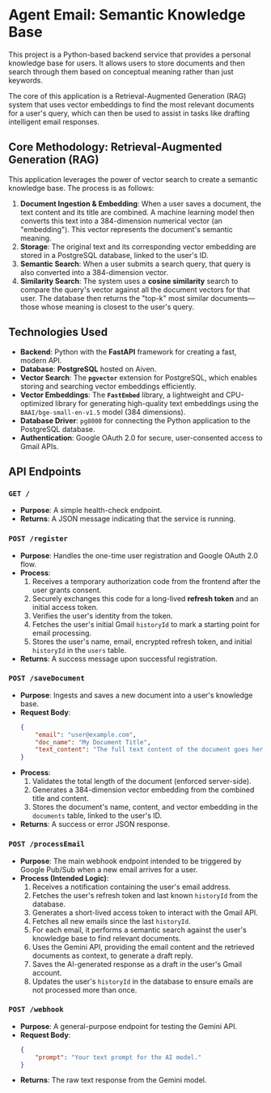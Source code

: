 # Agent Email: Semantic Knowledge Base

This project is a Python-based backend service that provides a personal knowledge base for users. It allows users to store documents and then search through them based on conceptual meaning rather than just keywords.

The core of this application is a Retrieval-Augmented Generation (RAG) system that uses vector embeddings to find the most relevant documents for a user's query, which can then be used to assist in tasks like drafting intelligent email responses.

## Core Methodology: Retrieval-Augmented Generation (RAG)

This application leverages the power of vector search to create a semantic knowledge base. The process is as follows:

1.  **Document Ingestion & Embedding**: When a user saves a document, the text content and its title are combined. A machine learning model then converts this text into a 384-dimension numerical vector (an "embedding"). This vector represents the document's semantic meaning.
2.  **Storage**: The original text and its corresponding vector embedding are stored in a PostgreSQL database, linked to the user's ID.
3.  **Semantic Search**: When a user submits a search query, that query is also converted into a 384-dimension vector.
4.  **Similarity Search**: The system uses a **cosine similarity** search to compare the query's vector against all the document vectors for that user. The database then returns the "top-k" most similar documents—those whose meaning is closest to the user's query.

## Technologies Used

- **Backend**: Python with the **FastAPI** framework for creating a fast, modern API.
- **Database**: **PostgreSQL** hosted on Aiven.
- **Vector Search**: The **`pgvector`** extension for PostgreSQL, which enables storing and searching vector embeddings efficiently.
- **Vector Embeddings**: The **`FastEmbed`** library, a lightweight and CPU-optimized library for generating high-quality text embeddings using the `BAAI/bge-small-en-v1.5` model (384 dimensions).
- **Database Driver**: `pg8000` for connecting the Python application to the PostgreSQL database.
- **Authentication**: Google OAuth 2.0 for secure, user-consented access to Gmail APIs.

## API Endpoints

### `GET /`
- **Purpose**: A simple health-check endpoint.
- **Returns**: A JSON message indicating that the service is running.

### `POST /register`
- **Purpose**: Handles the one-time user registration and Google OAuth 2.0 flow.
- **Process**:
    1. Receives a temporary authorization code from the frontend after the user grants consent.
    2. Securely exchanges this code for a long-lived **refresh token** and an initial access token.
    3. Verifies the user's identity from the token.
    4. Fetches the user's initial Gmail `historyId` to mark a starting point for email processing.
    5. Stores the user's name, email, encrypted refresh token, and initial `historyId` in the `users` table.
- **Returns**: A success message upon successful registration.

### `POST /saveDocument`
- **Purpose**: Ingests and saves a new document into a user's knowledge base.
- **Request Body**:
    ```json
    {
        "email": "user@example.com",
        "doc_name": "My Document Title",
        "text_content": "The full text content of the document goes here."
    }
    ```
- **Process**:
    1. Validates the total length of the document (enforced server-side).
    2. Generates a 384-dimension vector embedding from the combined title and content.
    3. Stores the document's name, content, and vector embedding in the `documents` table, linked to the user's ID.
- **Returns**: A success or error JSON response.

### `POST /processEmail`
- **Purpose**: The main webhook endpoint intended to be triggered by Google Pub/Sub when a new email arrives for a user.
- **Process (Intended Logic)**:
    1. Receives a notification containing the user's email address.
    2. Fetches the user's refresh token and last known `historyId` from the database.
    3. Generates a short-lived access token to interact with the Gmail API.
    4. Fetches all new emails since the last `historyId`.
    5. For each email, it performs a semantic search against the user's knowledge base to find relevant documents.
    6. Uses the Gemini API, providing the email content and the retrieved documents as context, to generate a draft reply.
    7. Saves the AI-generated response as a draft in the user's Gmail account.
    8. Updates the user's `historyId` in the database to ensure emails are not processed more than once.

### `POST /webhook`
- **Purpose**: A general-purpose endpoint for testing the Gemini API.
- **Request Body**:
    ```json
    {
        "prompt": "Your text prompt for the AI model."
    }
    ```
- **Returns**: The raw text response from the Gemini model.